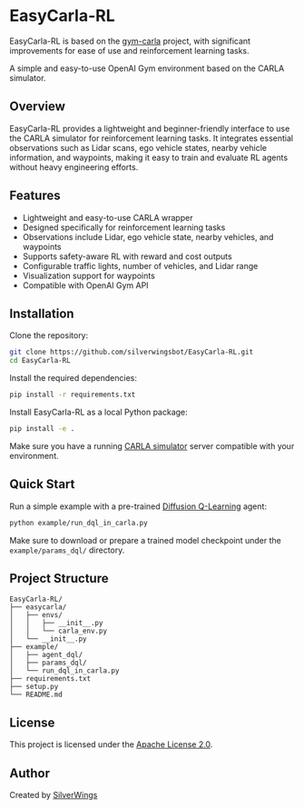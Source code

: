 # EasyCarla-RL

EasyCarla-RL is based on the [gym-carla](https://github.com/cjy1992/gym-carla) project, with significant improvements for ease of use and reinforcement learning tasks.

A simple and easy-to-use OpenAI Gym environment based on the CARLA simulator.

## Overview

EasyCarla-RL provides a lightweight and beginner-friendly interface to use the CARLA simulator for reinforcement learning tasks.
It integrates essential observations such as Lidar scans, ego vehicle states, nearby vehicle information, and waypoints,
making it easy to train and evaluate RL agents without heavy engineering efforts.

## Features

- Lightweight and easy-to-use CARLA wrapper
- Designed specifically for reinforcement learning tasks
- Observations include Lidar, ego vehicle state, nearby vehicles, and waypoints
- Supports safety-aware RL with reward and cost outputs
- Configurable traffic lights, number of vehicles, and Lidar range
- Visualization support for waypoints
- Compatible with OpenAI Gym API

## Installation

Clone the repository:

```bash
git clone https://github.com/silverwingsbot/EasyCarla-RL.git
cd EasyCarla-RL
```

Install the required dependencies:

```bash
pip install -r requirements.txt
```

Install EasyCarla-RL as a local Python package:

```bash
pip install -e .
```

Make sure you have a running [CARLA simulator](https://carla.org/) server compatible with your environment.

## Quick Start

Run a simple example with a pre-trained [Diffusion Q-Learning](https://github.com/Zhendong-Wang/Diffusion-Policies-for-Offline-RL) agent:

```bash
python example/run_dql_in_carla.py
```

Make sure to download or prepare a trained model checkpoint under the `example/params_dql/` directory.

## Project Structure

```
EasyCarla-RL/
├── easycarla/
│   ├── envs/
│   │   ├── __init__.py
│   │   └── carla_env.py
│   └── __init__.py
├── example/
│   ├── agent_dql/
│   ├── params_dql/
│   └── run_dql_in_carla.py
├── requirements.txt
├── setup.py
└── README.md
```

## License

This project is licensed under the [Apache License 2.0](https://www.apache.org/licenses/LICENSE-2.0).

## Author

Created by [SilverWings](https://github.com/silverwingsbot)
